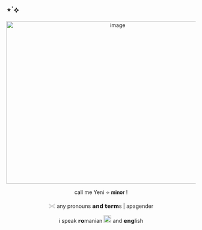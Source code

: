 ## ⋆˙⟡
<p align="center">
<img width="577" height="433" alt="image" src="https://github.com/user-attachments/assets/f503b8e8-c5ac-459e-9edb-351fa79230ce" />
<p align="center"> call me Yeni ⟢ 𝗺𝗶𝗻𝗼𝗿 !
<p align="center"> 𓏵 any pronouns 𝗮𝗻𝗱 𝘁𝗲𝗿𝗺s | apagender
<p align="center"> i speak 𝗿𝗼manian <img width="20" height="20" alt="image" src="https://64.media.tumblr.com/a795ffa4138e4850a76d46e605ba7d8b/992b39b6ab3235eb-3e/s75x75_c1/848cf06fe24acf5a341ea88bbf538013089d2cc1.webp" /> and 𝗲𝗻𝗴lish


















